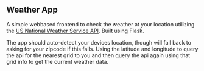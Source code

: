 ## Weather App

A simple webbased frontend to check the weather at your location utilizing the [US National Weather Service API](https://www.weather.gov/documentation/services-web-api).
Built using Flask.

The app should auto-detect your devices location, though will fall back to asking for your zipcode if this fails. Using the latitude and longitude to query the api for the nearest grid to you and then query the api again using that grid info to get the current weather data.